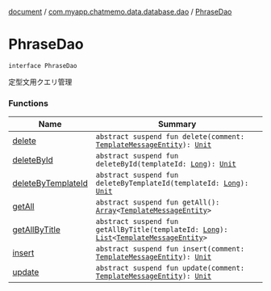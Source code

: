 [document](../../index.md) / [com.myapp.chatmemo.data.database.dao](../index.md) / [PhraseDao](./index.md)

# PhraseDao

`interface PhraseDao`

定型文用クエリ管理

### Functions

| Name | Summary |
|---|---|
| [delete](delete.md) | `abstract suspend fun delete(comment: `[`TemplateMessageEntity`](../../com.myapp.chatmemo.data.database.entity/-template-message-entity/index.md)`): `[`Unit`](https://kotlinlang.org/api/latest/jvm/stdlib/kotlin/-unit/index.html) |
| [deleteById](delete-by-id.md) | `abstract suspend fun deleteById(templateId: `[`Long`](https://kotlinlang.org/api/latest/jvm/stdlib/kotlin/-long/index.html)`): `[`Unit`](https://kotlinlang.org/api/latest/jvm/stdlib/kotlin/-unit/index.html) |
| [deleteByTemplateId](delete-by-template-id.md) | `abstract suspend fun deleteByTemplateId(templateId: `[`Long`](https://kotlinlang.org/api/latest/jvm/stdlib/kotlin/-long/index.html)`): `[`Unit`](https://kotlinlang.org/api/latest/jvm/stdlib/kotlin/-unit/index.html) |
| [getAll](get-all.md) | `abstract suspend fun getAll(): `[`Array`](https://kotlinlang.org/api/latest/jvm/stdlib/kotlin/-array/index.html)`<`[`TemplateMessageEntity`](../../com.myapp.chatmemo.data.database.entity/-template-message-entity/index.md)`>` |
| [getAllByTitle](get-all-by-title.md) | `abstract suspend fun getAllByTitle(templateId: `[`Long`](https://kotlinlang.org/api/latest/jvm/stdlib/kotlin/-long/index.html)`): `[`List`](https://kotlinlang.org/api/latest/jvm/stdlib/kotlin.collections/-list/index.html)`<`[`TemplateMessageEntity`](../../com.myapp.chatmemo.data.database.entity/-template-message-entity/index.md)`>` |
| [insert](insert.md) | `abstract suspend fun insert(comment: `[`TemplateMessageEntity`](../../com.myapp.chatmemo.data.database.entity/-template-message-entity/index.md)`): `[`Unit`](https://kotlinlang.org/api/latest/jvm/stdlib/kotlin/-unit/index.html) |
| [update](update.md) | `abstract suspend fun update(comment: `[`TemplateMessageEntity`](../../com.myapp.chatmemo.data.database.entity/-template-message-entity/index.md)`): `[`Unit`](https://kotlinlang.org/api/latest/jvm/stdlib/kotlin/-unit/index.html) |
